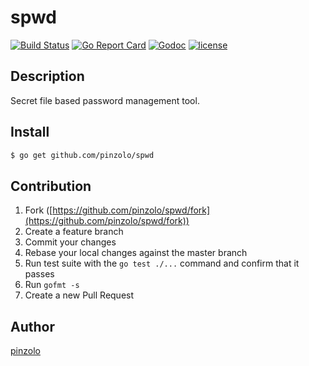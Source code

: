 # spwd
[![Build Status](https://travis-ci.org/pinzolo/spwd.png)](http://travis-ci.org/pinzolo/spwd)
[![Go Report Card](https://goreportcard.com/badge/github.com/pinzolo/spwd)](https://goreportcard.com/report/github.com/pinzolo/spwd)
[![Godoc](http://img.shields.io/badge/godoc-reference-blue.svg)](https://godoc.org/github.com/pinzolo/spwd)
[![license](http://img.shields.io/badge/license-MIT-blue.svg)](https://raw.githubusercontent.com/pinzolo/spwd/master/LICENSE)

## Description

Secret file based password management tool.

## Install

```bash
$ go get github.com/pinzolo/spwd
```

## Contribution

1. Fork ([https://github.com/pinzolo/spwd/fork](https://github.com/pinzolo/spwd/fork))
1. Create a feature branch
1. Commit your changes
1. Rebase your local changes against the master branch
1. Run test suite with the `go test ./...` command and confirm that it passes
1. Run `gofmt -s`
1. Create a new Pull Request

## Author

[pinzolo](https://github.com/pinzolo)
